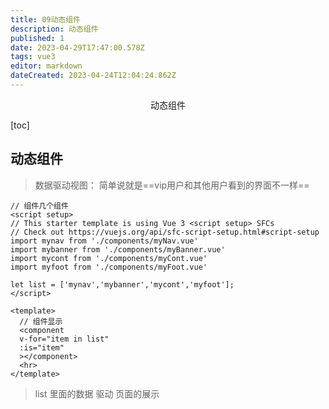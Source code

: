 ```yaml
---
title: 09动态组件
description: 动态组件
published: 1
date: 2023-04-29T17:47:00.578Z
tags: vue3
editor: markdown
dateCreated: 2023-04-24T12:04:24.862Z
---
```


<center>动态组件</center>



[toc]





## 动态组件

> 数据驱动视图： 简单说就是==vip用户和其他用户看到的界面不一样==

```vue
// 组件几个组件
<script setup>
// This starter template is using Vue 3 <script setup> SFCs
// Check out https://vuejs.org/api/sfc-script-setup.html#script-setup
import mynav from './components/myNav.vue'
import mybanner from './components/myBanner.vue'
import mycont from './components/myCont.vue'
import myfoot from './components/myFoot.vue'

let list = ['mynav','mybanner','mycont','myfoot'];
</script>

<template>
  // 组件显示
  <component 
  v-for="item in list"
  :is="item"
  ></component>
  <hr>
</template>
```

> list  里面的数据 驱动 页面的展示